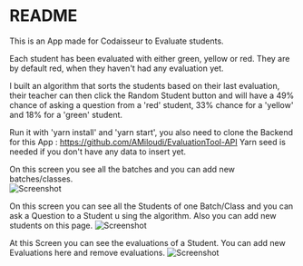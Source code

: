 #  README

This is an App made for Codaisseur to Evaluate students.

Each student has been evaluated with either green, yellow or red. They are by default red, when they haven't had any evaluation yet.

I built an algorithm that sorts the students based on their last evaluation, their teacher can then click the Random Student button and will have a 49% chance of asking a question from a 'red' student, 33% chance for a 'yellow' and 18% for a 'green' student.

Run it with 'yarn install' and 'yarn start', you also need to clone the Backend for this App : https://github.com/AMiloudi/EvaluationTool-API
Yarn seed is needed if you don't have any data to insert yet.

On this screen you see all the batches and you can add new batches/classes.  
![Screenshot](http://res.cloudinary.com/amiloudi/image/upload/v1520860032/Batch_urtgm5.png)

On this screen you can see all the Students of one Batch/Class and you can ask a Question to a Student u sing the algorithm. Also you can add new students on this page.
![Screenshot](http://res.cloudinary.com/amiloudi/image/upload/v1520860028/Student_ykwntv.png)

At this Screen you can see the evaluations of a Student. You can add new Evaluations here and remove evaluations.
![Screenshot](http://res.cloudinary.com/amiloudi/image/upload/v1520860027/Screenshot_from_2018-03-12_13-59-19_ucykgd.png)
